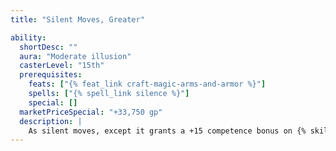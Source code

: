 ```yaml
---
title: "Silent Moves, Greater"

ability:
  shortDesc: ""
  aura: "Moderate illusion"
  casterLevel: "15th"
  prerequisites:
    feats: ["{% feat_link craft-magic-arms-and-armor %}"]
    spells: ["{% spell_link silence %}"]
    special: []
  marketPriceSpecial: "+33,750 gp"
  description: |
    As silent moves, except it grants a +15 competence bonus on {% skill_link move-silently %} checks.
---
```

